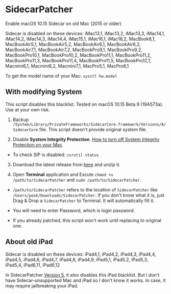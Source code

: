 # SidecarPatcher

Enable macOS 10.15 Sidecar on old Mac (2015 or older)

Sidecar is disabled on these devices: iMac13,1, iMac13,2, iMac13,3, iMac14,1, iMac14,2, iMac14,3, iMac14,4, iMac15,1, iMac16,1, iMac16,2, MacBook8,1, MacBookAir5,1, MacBookAir5,2, MacBookAir6,1, MacBookAir6,2, MacBookAir7,1, MacBookAir7,2, MacBookPro9,1, MacBookPro9,2, MacBookPro10,1, MacBookPro10,2, MacBookPro11,1, MacBookPro11,2, MacBookPro11,3, MacBookPro11,4, MacBookPro11,5, MacBookPro12,1, Macmini6,1, Macmini6,2, Macmini7,1, MacPro5,1, MacPro6,1

To get the model name of your Mac: `sysctl hw.model`

## With modifying System

This script disables this blacklist. Tested on macOS 10.15 Beta 9 (19A573a). Use at your own risk.

1. Backup `/System/Library/PrivateFrameworks/SidecarCore.framework/Versions/A/SidecarCore` file. This script doesn't provide original system file.

2. Disable **System Integrity Protection**. [How to turn off System Integrity Protection on your Mac](https://www.imore.com/how-turn-system-integrity-protection-macos).

- To check SIP is disabled: `csrutil status`

3. Download the latest release from [here](https://github.com/pookjw/SidecarPatcher/releases) and unzip it.

4. Open **Terminal** application and Excute `chmod +x /path/to/SidecarPatcher` and `sudo /path/to/SidecarPatcher`. 

- `/path/to/SidecarPatcher` refers to the location of `SidecarPatcher` like `/Users/pook/Downloads/SidecarPatcher`. If you don't know what it is, just Drag & Drop a `SidecarPatcher` to Terminal. It will automatically fill it.

- You will need to enter Password, which is login password.

- If you already patched, this script won't work until replacing to original one.

## About old iPad

Sidecar is disabled on these devices: iPad4,1, iPad4,2, iPad4,3, iPad4,4, iPad4,5, iPad4,6, iPad4,7, iPad4,8, iPad4,9, iPad5,1, iPad5,2, iPad5,3, iPad5,4, iPad6,11, iPad6,12

In SidecarPatcher [Version 5](https://github.com/pookjw/SidecarPatcher/commit/6c9a528a98254330bca92471cb94bbc0d6027334), it also disables this iPad blacklist. But I don't have Sidecar-unsupported Mac and iPad so I don't know it works. In case, it may require jailbreaking your iPad.

